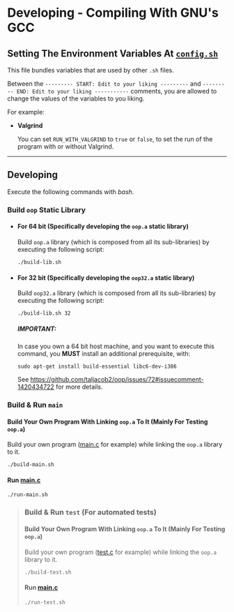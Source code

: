 # Developing - Compiling With GNU's GCC

## Setting The Environment Variables At [`config.sh`](../config.sh)

This file bundles variables that are used by other `.sh` files.

Between the `--------- START: Edit to your liking ---------` and 
`--------- END: Edit to your liking -----------` comments, you are
allowed to change the values of the variables to you liking.

For example:

- **Valgrind**

  You can set `RUN_WITH_VALGRIND` to `true` or `false`, to set the run of the
program with or without Valgrind.

---

## Developing

Execute the following commands with *bash*.

### Build `oop` Static Library

- #### For 64 bit (Specifically developing the `oop.a` static library)
  
  Build `oop.a` library (which is composed from all its sub-libraries)
  by executing the following script:
  ```
  ./build-lib.sh
  ```

- #### For 32 bit (Specifically developing the `oop32.a` static library)
  
  Build `oop32.a` library (which is composed from all its sub-libraries)
  by executing the following script:
  ```
  ./build-lib.sh 32
  ```
  ##### IMPORTANT:
  In case you own a 64 bit host machine, and you want to execute this command,
  you **MUST** install an additional prerequisite, with:
  ```
  sudo apt-get install build-essential libc6-dev-i386
  ```
  See https://github.com/taljacob2/oop/issues/72#issuecomment-1420434722 for
  more details.

### Build & Run `main`

#### Build Your Own Program With Linking `oop.a` To It (Mainly For Testing `oop.a`)

Build your own program ([main.c](../src/main/main.c) for example) while linking the
`oop.a` library to it.
```
./build-main.sh
```

#### Run [main.c](../src/main/main.c)

```
./run-main.sh
```

> ### Build & Run `test` (For automated tests)
> 
> #### Build Your Own Program With Linking `oop.a` To It (Mainly For Testing `oop.a`)
> 
> Build your own program ([test.c](../src/test/main.c) for example) while linking the
> `oop.a` library to it.
> ```
> ./build-test.sh
> ```
> 
> #### Run [main.c](../src/test/main.c)
> 
> ```
> ./run-test.sh
> ```
